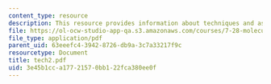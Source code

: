 ```yaml
---
content_type: resource
description: This resource provides information about techniques and assay for.
file: https://ol-ocw-studio-app-qa.s3.amazonaws.com/courses/7-28-molecular-biology-spring-2005/3e45b1cca17721570bb122fca380ee0f_tech2.pdf
file_type: application/pdf
parent_uid: 63eeefc4-3942-8726-db9a-3c7a33217f9c
resourcetype: Document
title: tech2.pdf
uid: 3e45b1cc-a177-2157-0bb1-22fca380ee0f
---
```

